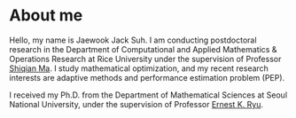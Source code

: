 
# About me
Hello, my name is Jaewook Jack Suh. 
I am conducting postdoctoral research in the Department of Computational and Applied Mathematics & Operations Research at Rice University under the supervision of Professor [Shiqian Ma](https://sqma.rice.edu/). 
I study mathematical optimization, and my recent research interests are adaptive methods and performance estimation problem (PEP).

I received my Ph.D. from the Department of Mathematical Sciences at Seoul National University, under the supervision of Professor [Ernest K. Ryu](https://ernestryu.com/).